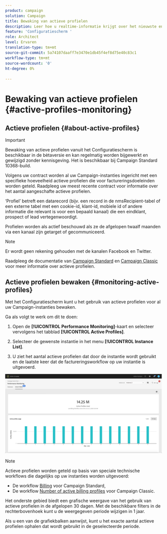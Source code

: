 ```yaml
---
product: campaign
solution: Campaign
title: Bewaking van actieve profielen
description: Leer hoe u realtime-informatie krijgt over het nieuwste en historische gebruik en de evolutie van actieve profielen voor al uw Campaign-instanties.
feature: 'Configuratiescherm '
role: Architect
level: Ervaren
translation-type: tm+mt
source-git-commit: 5a74107daaff7e3470e1db45f4ef8d75e40c83c1
workflow-type: tm+mt
source-wordcount: '0'
ht-degree: 0%

---
```



# Bewaking van actieve profielen {#active-profiles-monitoring}

## Actieve profielen {#about-active-profiles}

>[!IMPORTANT]
>
>Bewaking van actieve profielen vanuit het Configuratiescherm is beschikbaar in de bètaversie en kan regelmatig worden bijgewerkt en gewijzigd zonder kennisgeving. Het is beschikbaar bij Campaign Standard 10368-build.

Volgens uw contract worden al uw Campaign-instanties ingericht met een specifieke hoeveelheid actieve profielen die voor factureringsdoeleinden worden geteld. Raadpleeg uw meest recente contract voor informatie over het aantal aangeschafte actieve profielen.

‘Profiel’ betreft een datarecord (bijv. een record in de nmsRecipient-tabel of een externe tabel met een cookie-id, klant-id, mobiele id of andere informatie die relevant is voor een bepaald kanaal) die een eindklant, prospect of lead vertegenwoordigt.

Profielen worden als actief beschouwd als ze de afgelopen twaalf maanden via een kanaal zijn getarget of gecommuniceerd.

>[!NOTE]
>
>Er wordt geen rekening gehouden met de kanalen Facebook en Twitter.

Raadpleeg de documentatie van [Campaign Standard](https://docs.adobe.com/content/help/nl-NL/campaign-standard/using/profiles-and-audiences/managing-profiles/active-profiles.html) en [Campaign Classic](https://docs.adobe.com/content/help/nl-NL/campaign-classic/using/getting-started/profile-management/about-profiles.html#active-profiles) voor meer informatie over actieve profielen.

## Actieve profielen bewaken {#monitoring-active-profiles}

Met het Configuratiescherm kunt u het gebruik van actieve profielen voor al uw Campaign-instanties bewaken.

Ga als volgt te werk om dit te doen:

1. Open de **[!UICONTROL Performance Monitoring]**-kaart en selecteer vervolgens het tabblad **[!UICONTROL Active Profiles]**.

1. Selecteer de gewenste instantie in het menu **[!UICONTROL Instance List]**.

1. U ziet het aantal actieve profielen dat door de instantie wordt gebruikt en de laatste keer dat de factureringsworkflow op uw instantie is uitgevoerd.

![](assets/active-profiles-graph.png)

>[!NOTE]
>
>Actieve profielen worden geteld op basis van speciale technische workflows die dagelijks op uw instanties worden uitgevoerd:
>
>* De workflow [Billing](https://docs.adobe.com/help/nl-NL/campaign-standard/using/administrating/application-settings/technical-workflows.html) voor Campaign Standard,
>* De workflow [Number of active billing profiles](https://experienceleague.adobe.com/docs/campaign-classic/using/automating-with-workflows/advanced-management/about-technical-workflows.html) voor Campaign Classic.


Het onderste gebied biedt een grafische weergave van het gebruik van actieve profielen in de afgelopen 30 dagen. Met de beschikbare filters in de rechterbovenhoek kunt u de weergegeven periode wijzigen in 1 jaar.

Als u een van de grafiekbalken aanwijst, kunt u het exacte aantal actieve profielen ophalen dat wordt gebruikt in de geselecteerde periode.
